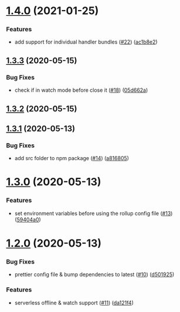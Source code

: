 # [1.4.0](https://github.com/flybondi/serverless-rollup-plugin/compare/v1.3.3...v1.4.0) (2021-01-25)


### Features

* add support for individual handler bundles ([#22](https://github.com/flybondi/serverless-rollup-plugin/issues/22)) ([ac1b8e2](https://github.com/flybondi/serverless-rollup-plugin/commit/ac1b8e2245959e4d2c7918e1c3e3bf1575e4c325))

## [1.3.3](https://github.com/flybondi/serverless-rollup-plugin/compare/v1.3.2...v1.3.3) (2020-05-15)


### Bug Fixes

* check if in watch mode before close it ([#18](https://github.com/flybondi/serverless-rollup-plugin/issues/18)) ([05d662a](https://github.com/flybondi/serverless-rollup-plugin/commit/05d662a7e56134946f182a2bcc7f630a06c9753f))

## [1.3.2](https://github.com/flybondi/serverless-rollup-plugin/compare/v1.3.1...v1.3.2) (2020-05-15)

## [1.3.1](https://github.com/flybondi/serverless-rollup-plugin/compare/v1.3.0...v1.3.1) (2020-05-13)


### Bug Fixes

* add src folder to npm package ([#14](https://github.com/flybondi/serverless-rollup-plugin/issues/14)) ([a816805](https://github.com/flybondi/serverless-rollup-plugin/commit/a816805ba924151f85ca33a7dcead04e38e6dc6e))

# [1.3.0](https://github.com/flybondi/serverless-rollup-plugin/compare/v1.2.0...v1.3.0) (2020-05-13)


### Features

* set environment variables before using the rollup config file ([#13](https://github.com/flybondi/serverless-rollup-plugin/issues/13)) ([59404a0](https://github.com/flybondi/serverless-rollup-plugin/commit/59404a0bfd39a2ce769ad7147838be8a58d7713a))

# [1.2.0](https://github.com/flybondi/serverless-rollup-plugin/compare/v1.1.0...v1.2.0) (2020-05-13)


### Bug Fixes

* prettier config file & bump dependencies to latest ([#10](https://github.com/flybondi/serverless-rollup-plugin/issues/10)) ([d501925](https://github.com/flybondi/serverless-rollup-plugin/commit/d501925c25f96eba5b38128f2df4b23a64bd505b))


### Features

* serverless offline & watch support ([#11](https://github.com/flybondi/serverless-rollup-plugin/issues/11)) ([da121f4](https://github.com/flybondi/serverless-rollup-plugin/commit/da121f4fe5546f1824ee302e3fabcb8696348d29))
